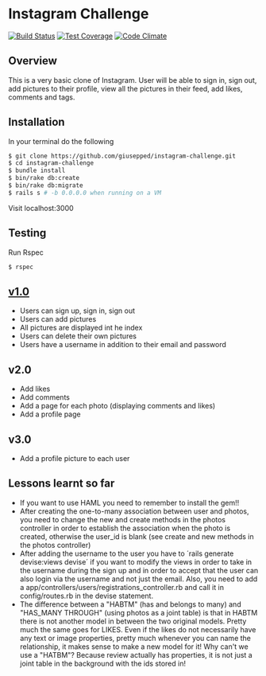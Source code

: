Instagram Challenge
===================
[![Build Status](https://travis-ci.org/giusepped/instagram-challenge.svg)](https://travis-ci.org/giusepped/instagram-challenge)
[![Test Coverage](https://codeclimate.com/github/giusepped/instagram-challenge/badges/coverage.svg)](https://codeclimate.com/github/giusepped/instagram-challenge/coverage)
[![Code Climate](https://codeclimate.com/github/giusepped/instagram-challenge/badges/gpa.svg)](https://codeclimate.com/github/giusepped/instagram-challenge)

Overview
-------
This is a very basic clone of Instagram. User will be able to sign in, sign out, add pictures to their profile, view all the pictures in their feed, add likes, comments and tags.

## Installation

In your terminal do the following

```bash
$ git clone https://github.com/giusepped/instagram-challenge.git
$ cd instagram-challenge
$ bundle install
$ bin/rake db:create
$ bin/rake db:migrate
$ rails s # -b 0.0.0.0 when running on a VM
```

Visit localhost:3000

## Testing

Run Rspec

```sh
$ rspec
```

## [v1.0](https://github.com/giusepped/instagram-challenge/releases/tag/v1.0)

* Users can sign up, sign in, sign out
* Users can add pictures
* All pictures are displayed int he index
* Users can delete their own pictures
* Users have a username in addition to their email and password

## v2.0

* Add likes
* Add comments
* Add a page for each photo (displaying comments and likes)
* Add a profile page

## v3.0

* Add a profile picture to each user


## Lessons learnt so far

* If you want to use HAML you need to remember to install the gem!!
* After creating the one-to-many association between user and photos, you need to change the new and create methods in the photos controller in order to establish the association when the photo is created, otherwise the user_id is blank (see create and new methods in the photos controller)
* After adding the username to the user you have to ´rails generate devise:views devise´ if you want to modify the views in order to take in the username during the sign up and in order to accept that the user can also login via the username and not just the email.
   Also, you need to add a app/controllers/users/registrations_controller.rb and call it in config/routes.rb in the devise statement.
* The difference between a "HABTM" (has and belongs to many) and "HAS_MANY THROUGH" (using photos as a joint table) is that in HABTM there is not another model in between the two original models.
Pretty much the same goes for LIKES. Even if the likes do not necessarily have any text or image properties, pretty much whenever you can name the relationship, it makes sense to make a new model for it!
Why can't we use a "HATBM"? Because review actually has properties, it is not just a joint table in the background with the ids stored in!

